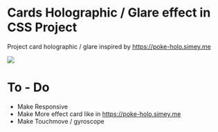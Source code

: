 # Cards Holographic / Glare effect in CSS Project
Project card holographic / glare inspired by https://poke-holo.simey.me

<img src="Flip Card.gif" />

# To - Do
- Make Responsive
- Make More effect card like in https://poke-holo.simey.me
- Make Touchmove / gyroscope